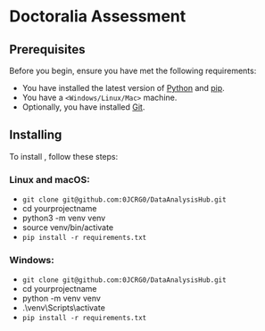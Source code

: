 # Doctoralia Assessment

## Prerequisites

Before you begin, ensure you have met the following requirements:
* You have installed the latest version of [Python](https://www.python.org/downloads/) and [pip](https://pip.pypa.io/en/stable/installation/).
* You have a `<Windows/Linux/Mac>` machine. 
* Optionally, you have installed [Git](https://git-scm.com/downloads).

## Installing <ProjectName>

To install <ProjectName>, follow these steps:

### Linux and macOS:

- `git clone git@github.com:0JCRG0/DataAnalysisHub.git`
- cd yourprojectname
- python3 -m venv venv
- source venv/bin/activate
- `pip install -r requirements.txt`


### Windows:

- `git clone git@github.com:0JCRG0/DataAnalysisHub.git`
- cd yourprojectname
- python -m venv venv
- .\venv\Scripts\activate
- `pip install -r requirements.txt`

